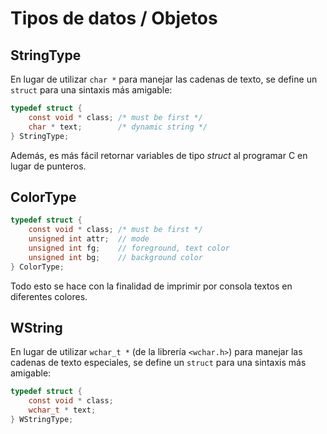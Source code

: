 # Tipos de datos / Objetos

## StringType

En lugar de utilizar ```char *``` para manejar las cadenas de texto,
se define un ```struct``` para una sintaxis más amigable:

```C
typedef struct {
    const void * class; /* must be first */
    char * text;        /* dynamic string */
} StringType;
```

Además, es más fácil retornar variables de tipo *struct* al programar C en lugar de punteros.

## ColorType

```C
typedef struct {
    const void * class; /* must be first */
    unsigned int attr;  // mode
    unsigned int fg;    // foreground, text color
    unsigned int bg;    // background color
} ColorType;
```

Todo esto se hace con la finalidad de imprimir por consola textos en diferentes colores.

## WString

En lugar de utilizar ```wchar_t *``` (de la librería ```<wchar.h>```) para manejar las cadenas de texto especiales,
se define un ```struct``` para una sintaxis más amigable:

```C
typedef struct {
    const void * class;
    wchar_t * text;
} WStringType;
```
